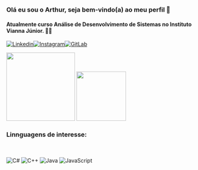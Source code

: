 ### Olá eu sou o Arthur, seja bem-vindo(a) ao meu perfil 👋

#### Atualmente curso Análise de Desenvolvimento de Sistemas no Instituto Vianna Júnior. 👨‍🎓
[![Linkedin](https://img.shields.io/badge/LinkedIn-0077B5?style=for-the-badge&logo=linkedin&logoColor=white)](https://www.linkedin.com/in/arthur-fernandes-720868180/)[![Instagram](https://img.shields.io/badge/Instagram-E4405F?style=for-the-badge&logo=instagram&logoColor=white)](https://www.instagram.com/arthurfernandes.jpg/)[![GitLab](https://img.shields.io/badge/GitLab-330F63?style=for-the-badge&logo=gitlab&logoColor=white)](https://gitlab.com/Arthurfernades)


<img height="180em" src="https://github-readme-stats.vercel.app/api?username=Arthurfernades&show_icons=true&theme=dracula"/>
<img height="129.80em" src="https://github-readme-stats.vercel.app/api/top-langs/?username=Arthurfernades&layout=compact&theme=dark"/>

### Linnguagens de interesse:
<br><br/>
![C#](https://img.shields.io/badge/C%23-239120?style=for-the-badge&logo=c-sharp&logoColor=white)
![C++](https://img.shields.io/badge/C%2B%2B-00599C?style=for-the-badge&logo=c%2B%2B&logoColor=white)
![Java](https://img.shields.io/badge/Java-ED8B00?style=for-the-badge&logo=openjdk&logoColor=white)
![JavaScript](https://img.shields.io/badge/JavaScript-323330?style=for-the-badge&logo=javascript&logoColor=F7DF1E)
